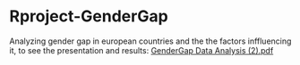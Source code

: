 # Rproject-GenderGap
Analyzing gender gap in european countries and the the factors inffluencing it, to see the presentation and results: [GenderGap Data Analysis (2).pdf](https://github.com/user-attachments/files/16845307/GenderGap.Data.Analysis.2.pdf)

